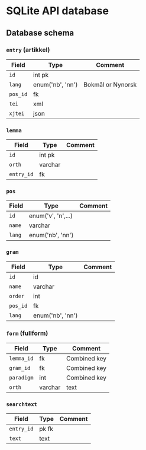 # SQLite API database

## Database schema

### `entry` (artikkel)

Field|Type|Comment
-----|----|---------
`id` | int pk
`lang` | enum('nb', 'nn') | Bokmål or Nynorsk
`pos_id`| fk |
`tei` | xml
`xjtei` | json

### `lemma`

Field|Type|Comment
-----|----|---------
`id` | int pk
`orth`| varchar |
`entry_id`|fk |

### `pos`

Field|Type|Comment
-----|----|---------
`id` | enum('v', 'n',...) |
`name`| varchar |
`lang`| enum('nb', 'nn')

### `gram`

Field|Type|Comment
-----|----|---------
`id` | id
`name`| varchar
`order`| int
`pos_id` | fk
`lang` | enum('nb', 'nn')

### `form` (fullform)

Field|Type|Comment
-----|----|---------
`lemma_id` | fk | Combined key
`gram_id` | fk | Combined key
`paradigm` | int | Combined key
`orth` | varchar | text

### `searchtext`

Field|Type|Comment
-----|----|---------
`entry_id` | pk fk
`text` | text

